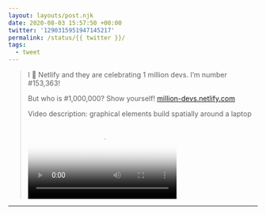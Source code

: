 ```yaml
---
layout: layouts/post.njk
date: 2020-08-03 15:57:50 +00:00
twitter: '1290315951947145217'
permalink: /status/{{ twitter }}/
tags: 
  - tweet
---
```


> I 💚 Netlify and they are celebrating 1 million devs. I’m number #153,363!
> 
> But who is #1,000,000? Show yourself! [million-devs.netlify.com](https://million-devs.netlify.com/)
> 
> <p class="sr-only">Video description: graphical elements build spatially around a laptop</p>
> 
> <video controls loop preload="metadata" poster="/img/YCkQlQO_RDkQRD5K.jpg"><source src="/img/1290315951947145217-bTqy5I65PpfVfoQv.mp4">Your browser does not support the video tag.</video>

---
